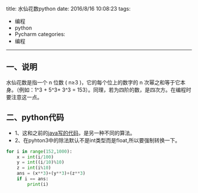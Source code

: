 title: 水仙花数python
date: 2016/8/16 10:08:23
tags:
- 编程
- python
- Pycharm
categories:
- 编程
---

## 一、说明
 水仙花数是指一个 n 位数 ( n≥3 )，它的每个位上的数字的 n 次幂之和等于它本身。（例如：1^3 + 5^3+ 3^3 = 153）。同理，若为四阶的数，是四次方。在编程时要注意这一点。

<!-- more -->

## 二、python代码
- 1、这和之前的[java写的代码](http://cyang.tech/2016/04/28/%E6%B0%B4%E4%BB%99%E8%8A%B1%E6%95%B0/)，是另一种不同的算法。
- 2、在pyhton3中的除法默认不是int类型而是float,所以要强制转换一下。


```python
for i in range(152,1000):
    x = int(i/100)
    y = int((i/10)%10)
    z = int(i%10)
    ans = (x**3)+(y**3)+(z**3)
    if i == ans:
        print(i)

```
